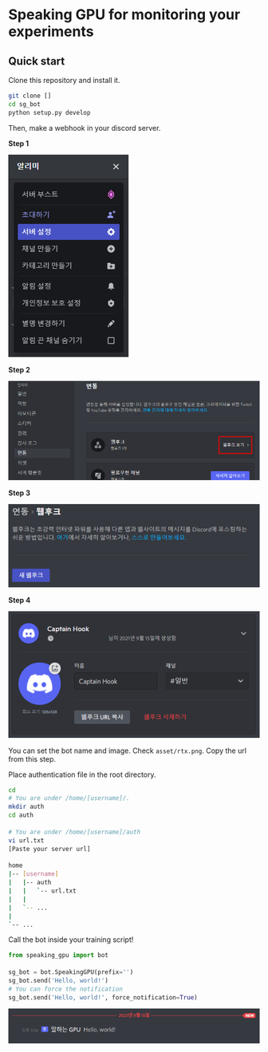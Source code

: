 # Speaking GPU for monitoring your experiments


## Quick start

Clone this repository and install it.
```bash
git clone []
cd sg_bot
python setup.py develop
```

Then, make a webhook in your discord server.

**Step 1**

![](asset/step_1.png)

**Step 2**

![](asset/step_2.png)

**Step 3**

![](asset/step_3.png)

**Step 4**

![](asset/step_4.png)

You can set the bot name and image. Check `asset/rtx.png`. Copy the url from this step.


Place authentication file in the root directory.
```bash
cd
# You are under /home/[username]/.
mkdir auth
cd auth

# You are under /home/[username]/auth
vi url.txt
[Paste your server url]

home
|-- [username]
|   |-- auth
|   |   `-- url.txt
|   |
|   `-- ...
|
`-- ...
```

Call the bot inside your training script!
```python
from speaking_gpu import bot

sg_bot = bot.SpeakingGPU(prefix='')
sg_bot.send('Hello, world!')
# You can force the notification
sg_bot.send('Hello, world!', force_notification=True)
```

![](asset/step_5.png)